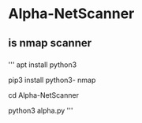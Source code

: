 # Alpha-NetScanner
## is nmap scanner

###
'''
apt install python3

pip3 install python3- nmap

cd Alpha-NetScanner

python3 alpha.py 
'''
###
